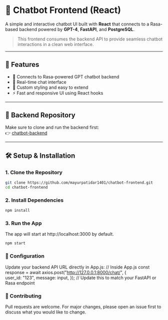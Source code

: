 # 💬 Chatbot Frontend (React)

A simple and interactive chatbot UI built with **React** that connects to a Rasa-based backend powered by **GPT-4**, **FastAPI**, and **PostgreSQL**.

> This frontend consumes the backend API to provide seamless chatbot interactions in a clean web interface.

---

## 🚀 Features

- 🔌 Connects to Rasa-powered GPT chatbot backend
- 💬 Real-time chat interface
- 🎨 Custom styling and easy to extend
- ⚡ Fast and responsive UI using React hooks

---

## 🔗 Backend Repository

Make sure to clone and run the backend first:  
👉 [chatbot-backend](https://github.com/mayurpatidar1401/chatbot_backend)

---

## 🛠️ Setup & Installation

### 1. Clone the Repository

```bash
git clone https://github.com/mayurpatidar1401/chatbot-frontend.git
cd chatbot-frontend
```

### 2. Install Dependencies
```bash
npm install
```

### 3. Run the App
The app will start at http://localhost:3000 by default.
```bash
npm start
```
### 🔧 Configuration
Update your backend API URL directly in App.js:
// Inside App.js
const response = await axios.post("http://127.0.0.1:8000/chat/", {  
  user_id: "123",
  message: input,
}); // Update this to match your FastAPI or Rasa endpoint


### 🙌 Contributing

Pull requests are welcome. For major changes, please open an issue first to discuss what you would like to change.